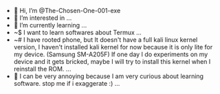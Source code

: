 - 👋 Hi, I’m @The-Chosen-One-001-exe
- 👀 I’m interested in ...
- 🌱 I’m currently learning ...
- ~$ I want to learn softwares about Termux ...
- ~# I have rooted phone, but It doesn't have a full kali linux kernel version, I haven't installed kali kernel
for now because it is only lite for my device. (Samsung SM-A205F) If one day I do experiments on my device and it gets bricked, maybe
I will try to install this kernel when I reinstall the ROM.  ...
- 🧠 I can be very annoying because I am very curious about learning software. stop me if i exaggerate  :) ...

<!---
The-Chosen-One-001-exe/The-Chosen-One-001-exe is a ✨ special ✨ repository because its `README.md` (this file) appears on your GitHub profile.
You can click the Preview link to take a look at your changes.
--->
